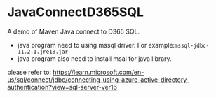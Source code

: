 # JavaConnectD365SQL
A demo of Maven Java connect to D365 SQL.
- java program need to using mssql driver. For example:``mssql-jdbc-11.2.1.jre18.jar``
- java program also need to install msal for java library. 

please refer to: https://learn.microsoft.com/en-us/sql/connect/jdbc/connecting-using-azure-active-directory-authentication?view=sql-server-ver16 
